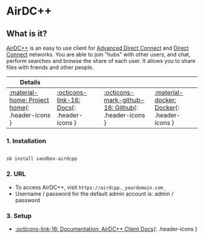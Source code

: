 # AirDC++

## What is it?

[AirDC++](https://www.airdcpp.net/) is an easy to use client for [Advanced Direct Connect](http://en.wikipedia.org/wiki/Advanced_Direct_Connect) and [Direct Connect](http://en.wikipedia.org/wiki/Direct_Connect_(file_sharing)) networks. You are able to join "hubs" with other users, and chat, perform searches and browse the share of each user. It allows you to share files with friends and other people.

| Details     |             |             |             |
|-------------|-------------|-------------|-------------|
| [:material-home: Project home](https://www.airdcpp.net/){: .header-icons } | [:octicons-link-16: Docs](https://airdcpp-web.github.io/docs/){: .header-icons } | [:octicons-mark-github-16: Github](https://github.com/gangefors/docker-airdcpp-webclient){: .header-icons } | [:material-docker: Docker](https://hub.docker.com/r/gangefors/airdcpp-webclient/){: .header-icons }|

### 1. Installation

``` shell

sb install sandbox-airdcpp

```

### 2. URL

- To access AirDC++, visit `https://airdcpp._yourdomain.com_`
- Username / password for the default admin account is: admin / password

### 3. Setup

- [:octicons-link-16: Documentation: AirDC++ Client Docs](https://airdcpp-web.github.io/docs/){: .header-icons }
